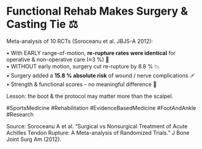 # Functional Rehab Makes Surgery & Casting Tie ⚖️

Meta-analysis of 10 RCTs (Soroceanu et al. JBJS-A 2012):

• With EARLY range-of-motion, **re-rupture rates were identical** for operative & non-operative care (≈3 %) 🤝  
• WITHOUT early motion, surgery cut re-rupture by 8.8 % 📉  
• Surgery added a **15.8 % absolute risk** of wound / nerve complications 🩹  
• Strength & functional scores – no meaningful difference 💪

Lesson: the boot & the protocol may matter more than the scalpel.

#SportsMedicine #Rehabilitation #EvidenceBasedMedicine #FootAndAnkle #Research

Source: Soroceanu A et al. “Surgical vs Nonsurgical Treatment of Acute Achilles Tendon Rupture: A Meta-analysis of Randomized Trials.” J Bone Joint Surg Am (2012).